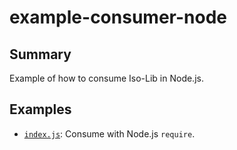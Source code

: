 
# example-consumer-node

## Summary

Example of how to consume Iso-Lib in Node.js.

## Examples

- [`index.js`](./index.js): Consume with Node.js `require`.
